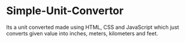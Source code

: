 # Simple-Unit-Convertor
Its a unit converted made using HTML, CSS and JavaScript which just converts given value into inches, meters, kilometers and  feet.

